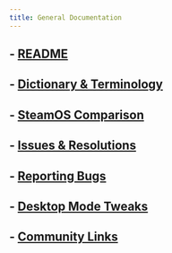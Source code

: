 ```yaml
---
title: General Documentation
---
```

## - [README](/Bazzite_README.md)
## - [Dictionary & Terminology](/General/terms.md)
## - [SteamOS Comparison](/General/SteamOS_Comparison.md)
## - [Issues & Resolutions](/General/issues_and_resolutions.md)
## - [Reporting Bugs](/General/reporting_bugs.md)
## - [Desktop Mode Tweaks](/General/Desktop_Environment_Tweaks.md)
## - [Community Links](/General/community-links.md)
